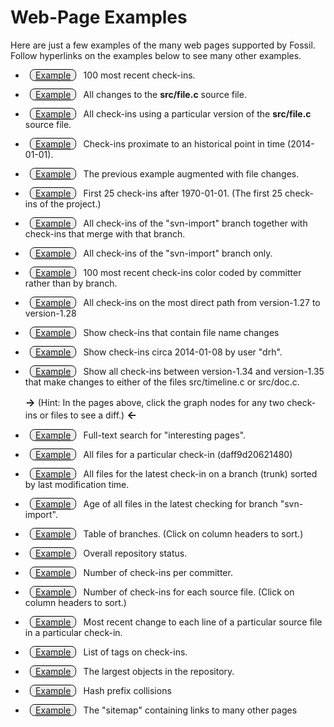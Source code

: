 Web-Page Examples
=================

Here are just a few examples of the many web pages supported
by Fossil.  Follow hyperlinks on the examples below to see many
other examples.
<style>
.exbtn {
  border: 1px solid #000;
  margin: 1ex;
  border-radius: 1ex;
  padding: 0 1ex;
  background-color: #eee;
}
</style>

  *  <a target='_blank' class='exbtn'
     href='$ROOT/timeline?y=ci&n=100'>Example</a>
     100 most recent check-ins.

  *  <a target='_blank' class='exbtn'
     href='$ROOT/finfo?name=src/file.c'>Example</a>
     All changes to the <b>src/file.c</b> source file.

  *  <a target='_blank' class='exbtn'
     href='$ROOT/timeline?n=200&uf=0c3c2d086a'>Example</a>
     All check-ins using a particular version of the <b>src/file.c</b>
     source file.

  *  <a target='_blank' class='exbtn'
     href='$ROOT/timeline?n=11&y=ci&c=2014-01-01'>Example</a>
     Check-ins proximate to an historical point in time (2014-01-01).

  *  <a target='_blank' class='exbtn'
     href='$ROOT/timeline?n=11&y=ci&c=2014-01-01&v=1'>Example</a>
     The previous example augmented with file changes.

  *  <a target='_blank' class='exbtn'
     href='$ROOT/timeline?n=25&y=ci&a=1970-01-01'>Example</a>
     First 25 check-ins after 1970-01-01.  (The first 25 check-ins of
     the project.)

  *  <a target='_blank' class='exbtn'
     href='$ROOT/timeline?n=200&r=svn-import'>Example</a>
     All check-ins of the "svn-import" branch together with check-ins
     that merge with that branch.

  *  <a target='_blank' class='exbtn'
     href='$ROOT/timeline?n=200&t=svn-import'>Example</a>
     All check-ins of the "svn-import" branch only.

  *  <a target='_blank' class='exbtn'
     href='$ROOT/timeline?n=100&y=ci&ubg'>Example</a>
     100 most recent check-ins color coded by committer rather than by branch.

  *  <a target='_blank' class='exbtn'
     href='$ROOT/timeline?from=version-1.27&to=version-1.28'>Example</a>
     All check-ins on the most direct path from
     version-1.27 to version-1.28

  *  <a target='_blank' class='exbtn'
     href='$ROOT/timeline?namechng'>Example</a>
     Show check-ins that contain file name changes

  *  <a target='_blank' class='exbtn'
     href='$ROOT/timeline?u=drh&c=2014-01-08&y=ci'>Example</a>
     Show check-ins circa 2014-01-08 by user "drh".

  *  <a target='_blank' class='exbtn'
     href='$ROOT/timeline?from=version-1.34&to=version-1.35&chng=src/timeline.c,src/doc.c'>Example</a>
     Show all check-ins between version-1.34 and version-1.35 that make
     changes to either of the files src/timeline.c or src/doc.c.

     <big><b>&rarr;</b></big> (Hint:  In the pages above, click the graph nodes
     for any two check-ins or files to see a diff.)
     <big><b>&larr;</b></big>

  *  <a target='_blank' class='exbtn'
     href='$ROOT/search?s=interesting+pages'>Example</a>
     Full-text search for "interesting pages".

  *  <a target='_blank' class='exbtn'
     href='$ROOT/tree?ci=daff9d20621&type=tree'>Example</a>
     All files for a particular check-in (daff9d20621480)

  *  <a target='_blank' class='exbtn'
     href='$ROOT/tree?ci=trunk&type=tree&mtime=1'>Example</a>
     All files for the latest check-in on a branch (trunk) sorted by
     last modification time.

  *  <a target='_blank' class='exbtn'
     href='$ROOT/fileage?name=svn-import'>Example</a>
     Age of all files in the latest checking for branch "svn-import".

  *  <a target='_blank' class='exbtn'
     href='$ROOT/brlist'>Example</a>
     Table of branches.  (Click on column headers to sort.)

  *  <a target='_blank' class='exbtn'
     href='$ROOT/stat'>Example</a>
     Overall repository status.

  *  <a target='_blank' class='exbtn'
     href='$ROOT/reports?type=ci&view=byuser'>Example</a>
     Number of check-ins per committer.

  *  <a target='_blank' class='exbtn'
     href='$ROOT/reports?view=byfile'>Example</a>
     Number of check-ins for each source file.
     (Click on column headers to sort.)

  *  <a target='_blank' class='exbtn'
     href='$ROOT/blame?checkin=5260fbf63287&filename=src/rss.c&limit=-1'>
       Example</a>
     Most recent change to each line of a particular source file in a
     particular check-in.

  *  <a target='_blank' class='exbtn'
     href='$ROOT/taglist'>Example</a>
     List of tags on check-ins.

  *  <a target='_blank' class='exbtn'
     href='$ROOT/bigbloblist'>Example</a>
     The largest objects in the repository.

  *  <a target='_blank' class='exbtn'
     href='$ROOT/hash-collisions'>Example</a>
     Hash prefix collisions

  *  <a target='_blank' class='exbtn'
     href='$ROOT/sitemap'>Example</a>
     The "sitemap" containing links to many other pages
